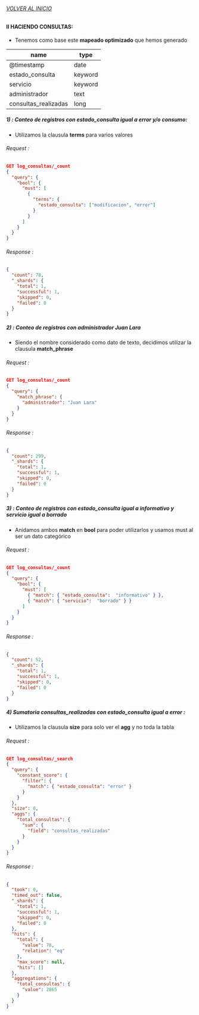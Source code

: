 
###### [VOLVER AL INICIO](https://github.com/cell-framework-project/sps-elastic-search-exam)

#### II HACIENDO CONSULTAS:

- Tenemos como base este **mapeado optimizado** que hemos generado

| name                 | type    | 
|----------------------|---------|
| @timestamp           | date    |
| estado_consulta      | keyword |
| servicio             | keyword |
| administrador        | text    |
| consultas_realizadas | long    |

##### 1) : Conteo de registros con **estado_consulta** igual a error y/o consumo:

- Utilizamos la clausula **terms** para varios valores

###### Request :

```json
GET log_consultas/_count
{
  "query": {
    "bool": {
      "must": [
        {
          "terms": {
            "estado_consulta": ["modificacion", "error"]
          }
        }
      ]
    }
  }
}
```
###### Response :

```json
{
  "count": 78,
  "_shards": {
    "total": 1,
    "successful": 1,
    "skipped": 0,
    "failed": 0
  }
}
```

##### 2) : Conteo de registros con **administrador**  **Juan Lara**

- Siendo el nombre considerado como dato de texto, decidimos utilizar la clausula **match_phrase**

###### Request :

```json
GET log_consultas/_count
{
  "query": {
    "match_phrase": {
      "administrador": "Juan Lara"
    }
  }
}
```

###### Response :

```json
{
  "count": 299,
  "_shards": {
    "total": 1,
    "successful": 1,
    "skipped": 0,
    "failed": 0
  }
}
```



##### 3) : Conteo de registros con **estado_consulta** igual a **informativo** y **servicio** igual a **borrado**

- Anidamos ambos **match** en **bool** para poder utilizarlos y usamos must al ser un dato categórico

###### Request :

```json
GET log_consultas/_count
{
  "query": {
    "bool": {
      "must": [
        { "match": { "estado_consulta":  "informativo" } },
        { "match": { "servicio":  "borrado" } }
      ]
    }
  }
}
```
###### Response :

```json
{
  "count": 52,
  "_shards": {
    "total": 1,
    "successful": 1,
    "skipped": 0,
    "failed": 0
  }
}
```

##### 4) Sumatoria **consultas_realizadas** con **estado_consulta** igual a error  :

- Utilizamos la clausula **size** para solo ver el **agg** y no toda la tabla

###### Request :

```json
GET log_consultas/_search
{
  "query": {
    "constant_score": {
      "filter": {
        "match": { "estado_consulta": "error" }
      }
    }
  },
  "size": 0,
  "aggs": {
    "total_consultas": {
      "sum": {
        "field": "consultas_realizadas"
      }
    }
  }
}
```

###### Response :

```json
{
  "took": 0,
  "timed_out": false,
  "_shards": {
    "total": 1,
    "successful": 1,
    "skipped": 0,
    "failed": 0
  },
  "hits": {
    "total": {
      "value": 78,
      "relation": "eq"
    },
    "max_score": null,
    "hits": []
  },
  "aggregations": {
    "total_consultas": {
      "value": 2865
    }
  }
}
```